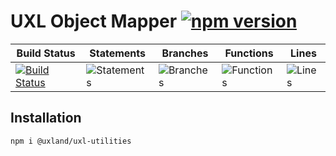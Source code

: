 # UXL Object Mapper [![npm version](https://badge.fury.io/js/%40uxland%2Fuxl-utilities.svg)](https://badge.fury.io/js/%40uxland%2Fuxl-utilities)

| Build Status                                                                                                          | Statements                                    | Branches                                  | Functions                                   | Lines                               |
| --------------------------------------------------------------------------------------------------------------------- | --------------------------------------------- | ----------------------------------------- | ------------------------------------------- | ----------------------------------- |
| [![Build Status](https://api.travis-ci.org/uxland/uxl-utilities.svg)](https://api.travis-ci.org/uxland/uxl-utilities) | ![Statements](#statements# 'Make me better!') | ![Branches](#branches# 'Make me better!') | ![Functions](#functions# 'Make me better!') | ![Lines](#lines# 'Make me better!') |

## Installation

`npm i @uxland/uxl-utilities`
